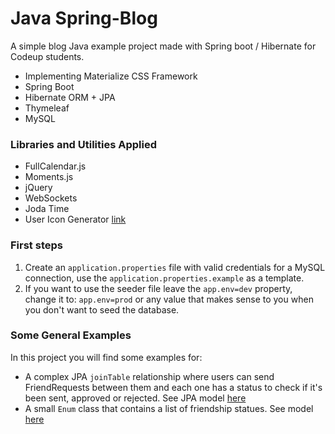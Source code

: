 # Java Spring-Blog
A simple blog Java example project made with Spring boot / Hibernate for Codeup students.

- Implementing Materialize CSS Framework
- Spring Boot
- Hibernate ORM + JPA
- Thymeleaf
- MySQL
 
### Libraries and Utilities Applied

- FullCalendar.js
- Moments.js
- jQuery
- WebSockets
- Joda Time
- User Icon Generator [link](https://github.com/fmendozaro/user-icon-generator)

### First steps

1. Create an `application.properties` file with valid credentials for a MySQL connection, use the `application.properties.example` as a template.
1. If you want to use the seeder file leave the `app.env=dev` property, change it to: `app.env=prod` or any value that makes sense to you when you don't want to seed the database.

### Some General Examples

In this project you will find some examples for:
- A complex JPA `joinTable` relationship where users can send FriendRequests between them and each one has a status to check if it's been sent, approved or rejected. See JPA model [here](https://github.com/fmendozaro/spring-blog/blob/master/src/main/java/com/fer_mendoza/blog/models/FriendList.java)
- A small `Enum` class that contains a list of friendship statues. See model [here](https://github.com/fmendozaro/spring-blog/blob/master/src/main/java/com/fer_mendoza/blog/models/FriendStatus.java) 